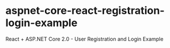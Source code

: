 # aspnet-core-react-registration-login-example
React + ASP.NET Core 2.0 - User Registration and Login Example
